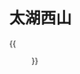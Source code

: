 # 太湖西山


<!--more-->

{{<figure src="https://jiangbao-1258001083.cos.ap-shanghai.myqcloud.com/20210404taihu.jpg" title="2021-04-04 太湖西山">}}
